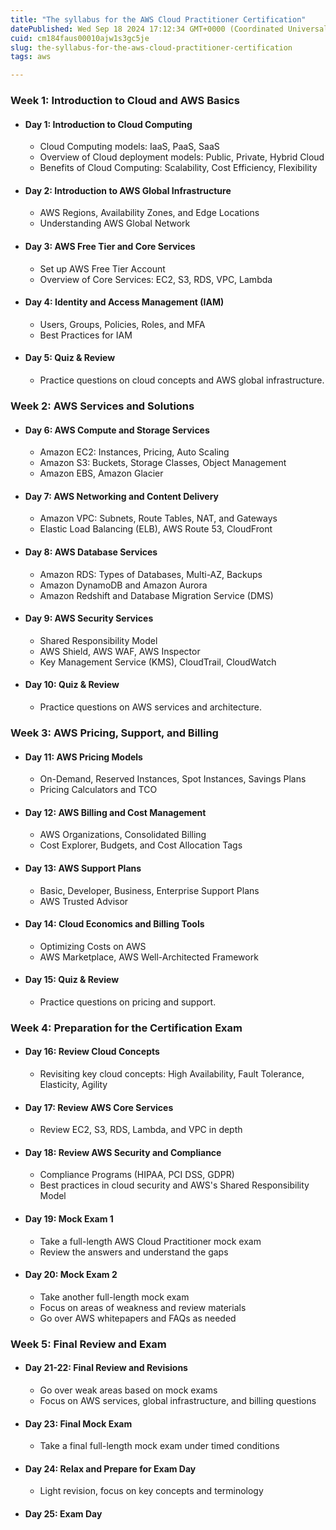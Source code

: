 ```yaml
---
title: "The syllabus for the AWS Cloud Practitioner Certification"
datePublished: Wed Sep 18 2024 17:12:34 GMT+0000 (Coordinated Universal Time)
cuid: cm184faus00010ajw1s3gc5je
slug: the-syllabus-for-the-aws-cloud-practitioner-certification
tags: aws

---
```


### Week 1: Introduction to Cloud and AWS Basics

* #### Day 1: Introduction to Cloud Computing
    * Cloud Computing models: IaaS, PaaS, SaaS
    * Overview of Cloud deployment models: Public, Private, Hybrid Cloud
    * Benefits of Cloud Computing: Scalability, Cost Efficiency, Flexibility

* #### Day 2: Introduction to AWS Global Infrastructure
    * AWS Regions, Availability Zones, and Edge Locations
    * Understanding AWS Global Network

* #### Day 3: AWS Free Tier and Core Services
    * Set up AWS Free Tier Account
    * Overview of Core Services: EC2, S3, RDS, VPC, Lambda

* #### Day 4: Identity and Access Management (IAM)
    * Users, Groups, Policies, Roles, and MFA
    * Best Practices for IAM

* #### Day 5: Quiz & Review
    * Practice questions on cloud concepts and AWS global infrastructure.

### Week 2: AWS Services and Solutions

* #### Day 6: AWS Compute and Storage Services
    * Amazon EC2: Instances, Pricing, Auto Scaling
    * Amazon S3: Buckets, Storage Classes, Object Management
    * Amazon EBS, Amazon Glacier

* #### Day 7: AWS Networking and Content Delivery
    * Amazon VPC: Subnets, Route Tables, NAT, and Gateways
    * Elastic Load Balancing (ELB), AWS Route 53, CloudFront

* #### Day 8: AWS Database Services
    * Amazon RDS: Types of Databases, Multi-AZ, Backups
    * Amazon DynamoDB and Amazon Aurora
    * Amazon Redshift and Database Migration Service (DMS)

* #### Day 9: AWS Security Services
    * Shared Responsibility Model
    * AWS Shield, AWS WAF, AWS Inspector
    * Key Management Service (KMS), CloudTrail, CloudWatch

* #### Day 10: Quiz & Review
    * Practice questions on AWS services and architecture.

### Week 3: AWS Pricing, Support, and Billing

* #### Day 11: AWS Pricing Models
    * On-Demand, Reserved Instances, Spot Instances, Savings Plans
    * Pricing Calculators and TCO

* #### Day 12: AWS Billing and Cost Management
    * AWS Organizations, Consolidated Billing
    * Cost Explorer, Budgets, and Cost Allocation Tags

* #### Day 13: AWS Support Plans
    * Basic, Developer, Business, Enterprise Support Plans
    * AWS Trusted Advisor

* #### Day 14: Cloud Economics and Billing Tools
    * Optimizing Costs on AWS
    * AWS Marketplace, AWS Well-Architected Framework

* #### Day 15: Quiz & Review
    * Practice questions on pricing and support.

### Week 4: Preparation for the Certification Exam

* #### Day 16: Review Cloud Concepts
    * Revisiting key cloud concepts: High Availability, Fault Tolerance, Elasticity, Agility

* #### Day 17: Review AWS Core Services
    * Review EC2, S3, RDS, Lambda, and VPC in depth

* #### Day 18: Review AWS Security and Compliance
    * Compliance Programs (HIPAA, PCI DSS, GDPR)
    * Best practices in cloud security and AWS's Shared Responsibility Model

* #### Day 19: Mock Exam 1
    * Take a full-length AWS Cloud Practitioner mock exam
    * Review the answers and understand the gaps

* #### Day 20: Mock Exam 2
    * Take another full-length mock exam
    * Focus on areas of weakness and review materials
    * Go over AWS whitepapers and FAQs as needed

### Week 5: Final Review and Exam

* #### Day 21-22: Final Review and Revisions
    * Go over weak areas based on mock exams
    * Focus on AWS services, global infrastructure, and billing questions

* #### Day 23: Final Mock Exam
    * Take a final full-length mock exam under timed conditions

* #### Day 24: Relax and Prepare for Exam Day
    * Light revision, focus on key concepts and terminology

* #### Day 25: Exam Day



